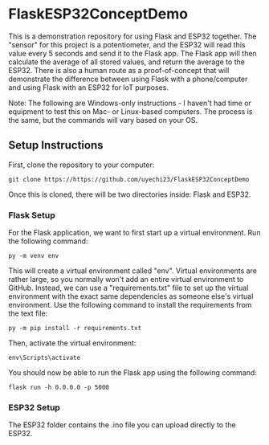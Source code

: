 # FlaskESP32ConceptDemo
This is a demonstration repository for using Flask and ESP32 together. The "sensor" for this project is a potentiometer, and the ESP32 will read this value every 5 seconds and send it to the Flask app. The Flask app will then calculate the average of all stored values, and return the average to the ESP32. There is also a human route as a proof-of-concept that will demonstrate the difference between using Flask with a phone/computer and using Flask with an ESP32 for IoT purposes.

Note: The following are Windows-only instructions - I haven't had time or equipment to test this on Mac- or Linux-based computers. The process is the same, but the commands will vary based on your OS.

## Setup Instructions
First, clone the repository to your computer:
```
git clone https://https://github.com/uyechi23/FlaskESP32ConceptDemo
```

Once this is cloned, there will be two directories inside: Flask and ESP32.

### Flask Setup
For the Flask application, we want to first start up a virtual environment. Run the following command:
```
py -m venv env
```

This will create a virtual environment called "env". Virtual environments are rather large, so you normally won't add an entire virtual environment to GitHub. Instead, we can use a "requirements.txt" file to set up the virtual environment with the exact same dependencies as someone else's virtual environment. Use the following command to install the requirements from the text file:
```
py -m pip install -r requirements.txt
```

Then, activate the virtual environment:
```
env\Scripts\activate
```

You should now be able to run the Flask app using the following command:
```
flask run -h 0.0.0.0 -p 5000
```

### ESP32 Setup
The ESP32 folder contains the .ino file you can upload directly to the ESP32.
